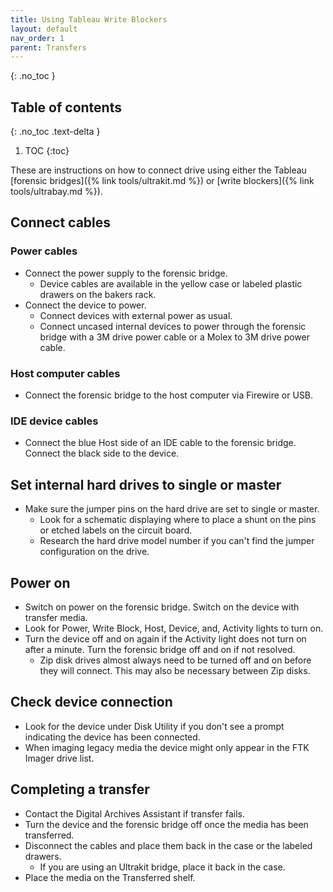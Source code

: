 ```yaml
---
title: Using Tableau Write Blockers
layout: default
nav_order: 1
parent: Transfers
---
```


{: .no_toc }

## Table of contents

{: .no_toc .text-delta }

1. TOC
{:toc}

These are instructions on how to connect drive using either the Tableau [forensic bridges]({% link tools/ultrakit.md %}) or [write blockers]({% link tools/ultrabay.md %}).

## Connect cables

### Power cables

* Connect the power supply to the forensic bridge.
  - Device cables are available in the yellow case or labeled plastic drawers on the bakers rack. 
* Connect the device to power.
  - Connect devices with external power as usual.  
  - Connect uncased internal devices to power through the forensic bridge with a 3M drive power cable or a Molex to 3M drive power cable.  

### Host computer cables
* Connect the forensic bridge to the host computer via Firewire or USB.

### IDE device cables

* Connect the blue Host side of an IDE cable to the forensic bridge. Connect the black side to the device.  

## Set internal hard drives to single or master

* Make sure the jumper pins on the hard drive are set to single or master.  
  * Look for a schematic displaying where to place a shunt on the pins or etched labels on the circuit board.  
  * Research the hard drive model number if you can't find the jumper configuration on the drive.  

## Power on

* Switch on power on the forensic bridge. Switch on the device with transfer media.  
* Look for Power, Write Block, Host, Device, and, Activity lights to turn on.  
* Turn the device off and on again if the Activity light does not turn on after a minute. Turn the forensic bridge off and on if not resolved.
  * Zip disk drives almost always need to be turned off and on before they will connect. This may also be necessary between Zip disks.  

## Check device connection

* Look for the device under Disk Utility if you don't see a prompt indicating the device has been connected.
* When imaging legacy media the device might only appear in the FTK Imager drive list.  

## Completing a transfer

* Contact the Digital Archives Assistant if transfer fails.
* Turn the device and the forensic bridge off once the media has been transferred.  
* Disconnect the cables and place them back in the case or the labeled drawers.  
  * If you are using an Ultrakit bridge, place it back in the case.  
* Place the media on the Transferred shelf.
